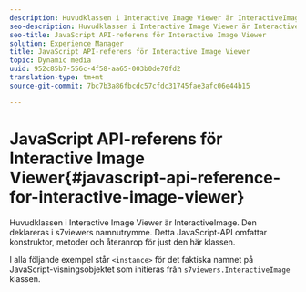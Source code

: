```yaml
---
description: Huvudklassen i Interactive Image Viewer är InteractiveImage. Den deklareras i s7viewers namnutrymme. Detta JavaScript-API omfattar konstruktor, metoder och återanrop för just den här klassen.
seo-description: Huvudklassen i Interactive Image Viewer är InteractiveImage. Den deklareras i s7viewers namnutrymme. Detta JavaScript-API omfattar konstruktor, metoder och återanrop för just den här klassen.
seo-title: JavaScript API-referens för Interactive Image Viewer
solution: Experience Manager
title: JavaScript API-referens för Interactive Image Viewer
topic: Dynamic media
uuid: 952c85b7-556c-4f58-aa65-003b0de70fd2
translation-type: tm+mt
source-git-commit: 7bc7b3a86fbcdc57cfdc31745fae3afc06e44b15

---
```



# JavaScript API-referens för Interactive Image Viewer{#javascript-api-reference-for-interactive-image-viewer}

Huvudklassen i Interactive Image Viewer är InteractiveImage. Den deklareras i s7viewers namnutrymme. Detta JavaScript-API omfattar konstruktor, metoder och återanrop för just den här klassen.

I alla följande exempel står `<instance>` för det faktiska namnet på JavaScript-visningsobjektet som initieras från `s7viewers.InteractiveImage` klassen.

